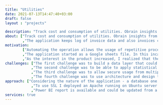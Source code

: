 ```yaml
---
title: "Utilities"
date: 2021-07-13T14:47:40+03:00
draft: false
layout : "projects"

description: "Track cost and consumption of utilities. Obrain insights from the data."
about: ["Track cost and consumption of utilities. Obrain insights from the data."
        ,"The application keeps log of invoice data and also invoices could be stored on the cloud (like an azure storage account). Uses statistics to find trends, outrliers, recommend actions based on histoirical data and predict future expences. Also reminds for upcomming activities based on flexible business logic. Maintenance requires approval prior to archiving."]
motivation: 
        ["Automating the operation allows the usage of repetitive processes, good practices, and the collection of data that can be used for business inteligence or data mining."
        ,"The application started as a Google sheets file. In this incarnation, it allows the management of multiple vehicles, provide statistical information, and visualizations."
        ,"As the interest in the product increased, I realized that the shortcomings in the platform limit the usability. Each new customer had to have its own version of the application and aggregating the information from multiple files results in an overhead. Although google sheets are available in a mobile version as well, the experience is very different compared with the desktop version."]
challenges: ["The first challenge was to build a data layer that could be used for statistical analysis of data."
            ,"The second challenge was to be able to apply statistical analysis on the whole dataset while retaining each user's data private."
            ,"The third challenge was to allow secure usage from multiple users on desktops and mobile devices."
            ,"The fourth challenge was to use architecture and design that allow changes."]
approach: ["Considering the nature of the application - a database one, I decided to use the Oracle 11g XE that comes with a preinstalled APEX and a web server, that unfortunately requires a license to use SSL."
            ,"To use SSL I deployed an Apache running on Ubuntu server 16.04, that acts as a reverse proxy and SSL offloader. The certificate was obtained from Let's Encrypt."
            ,"Power BI report is available and could be updated from a reporting server, while the later is feed from the application database.",]
services: true
---
```


